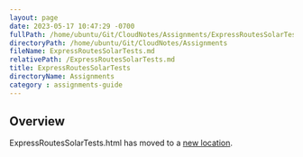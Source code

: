 ```yaml
---
layout: page
date: 2023-05-17 10:47:29 -0700
fullPath: /home/ubuntu/Git/CloudNotes/Assignments/ExpressRoutesSolarTests.md
directoryPath: /home/ubuntu/Git/CloudNotes/Assignments
fileName: ExpressRoutesSolarTests.md
relativePath: /ExpressRoutesSolarTests.md
title: ExpressRoutesSolarTests
directoryName: Assignments
category : assignments-guide
---
```


## Overview

ExpressRoutesSolarTests.html has moved to a [new location](/express-guide/ExpressRoutesSolarTests.html).
